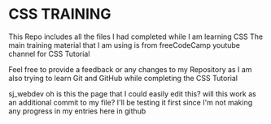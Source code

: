 # CSS TRAINING

This Repo includes all the files I had completed while I am learning CSS
The main training material that I am using is from freeCodeCamp youtube channel for CSS Tutorial 

Feel free to provide a feedback or any changes to my Repository as I am also trying to learn Git and GitHub while completing the CSS Tutorial

sj_webdev
oh is this the page that I could easily edit this?
will this work as an additional commit to my file?
I'll be testing it first since I'm not making any progress in my entries here in github
